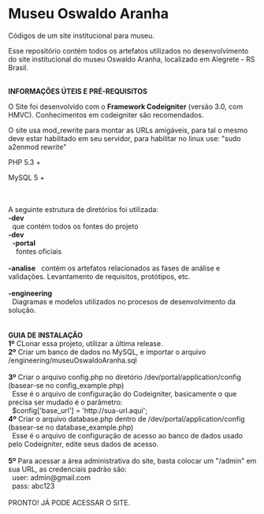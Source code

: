 # Museu Oswaldo Aranha
Códigos de um site institucional para museu.

<p>Esse repositório contém todos os artefatos utilizados no desenvolvimento do site institucional do museu Oswaldo Aranha, localizado em Alegrete - RS Brasil.</p>
<br>
<b>INFORMAÇÕES ÚTEIS E PRÉ-REQUISITOS</b><br>
<p>O Site foi desenvolvido com o <b>Framework Codeigniter</b> (versão 3.0, com HMVC). Conhecimentos em codeigniter são recomendados.</p>
<p>O site usa mod_rewrite para montar as URLs amigáveis, para tal o mesmo deve estar habilitado em seu servidor, para habilitar no linux use: "sudo a2enmod rewrite"</p>
<p>PHP 5.3 +</p>
<p>MySQL 5 +</p>
<br>
<br>
A seguinte estrutura de diretórios foi utilizada:<br>
<b>-dev</b><br>
&nbsp;&nbsp;que contém todos os fontes do projeto<br>
<b>-dev</b><br>
&nbsp;&nbsp;<b>-portal</b> <br>
&nbsp;&nbsp;&nbsp;&nbsp;fontes oficiais<br>
<br>  
<b>-analise</b>
&nbsp;&nbsp;contém os artefatos relacionados as fases de análise e validações. Levantamento de requisitos, protótipos, etc.<br>
<br>
<b>-engineering</b><br>
&nbsp;&nbsp;Diagramas e modelos utilizados no procesos de desenvolvimento da solução.<br>
<br>
<br>
<b>GUIA DE INSTALAÇÃO</b>
<br>
<b>1º</b> CLonar essa projeto, utilizar a última release.<br>
<b>2º</b> Criar um banco de dados no MySQL, e importar o arquivo /engineering/museuOswaldoAranha.sql<br>
<br>
<b>3º</b> Criar o arquivo config.php no diretório /dev/portal/application/config (basear-se no config_example.php)<br>
&nbsp;&nbsp;Esse é o arquivo de configuração do Codeigniter, basicamente o que precisa ser mudado é o parâmetro:<br>
&nbsp;&nbsp;$config['base_url'] = 'http://sua-url.aqui';<br>
<b>4º</b> Criar o arquivo database.php dentro de /dev/portal/application/config (basear-se no database_example.php)<br>
&nbsp;&nbsp;Esse é o arquivo de configuração de acesso ao banco de dados usado pelo Codeigniter, edite seus dados de acesso.<br>
<br>
<b>5º</b> Para acessar a área administrativa do site, basta colocar um "/admin" em sua URL, as credenciais padrão são:<br>
&nbsp;&nbsp;user: admin@gmail.com<br>
&nbsp;&nbsp;pass: abc123<br>
<br>
PRONTO! JÁ PODE ACESSAR O SITE.
